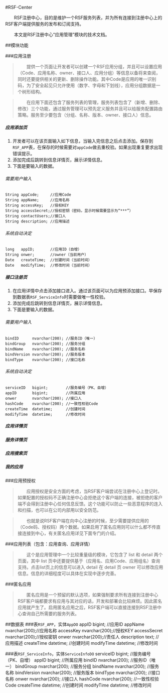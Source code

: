 #RSF-Center

&emsp;&emsp;RSF注册中心，目的是维护一个RSF服务列表，并为所有连接到注册中心上的RSF客户端提供服务的发布和订阅支持。

&emsp;&emsp;本文是RSF注册中心“应用管理”模块的技术文档。

##模块功能

###应用注册
>&emsp;&emsp;提供一个页面让开发者可以创建一个RSF应用分组，并且可以设置应用（Code、应用名称、owner、接口人、应用分组）等信息以备将来查阅，同时还要提供相关的更新、删除操作功能。其中Code是应用的唯一识别码，为了安全起见只允许使用（数字、字母和下划线），应用分组数据是一个树形结构。

>&emsp;&emsp;在应用下面还包含了服务列表的管理，服务列表包含了（新增、删除、修改）三个功能，通过服务管理可以预先定义服务并且可以给服务配置路由策略。服务至少要包含（分组、名称、版本、owner、接口人）信息。

##### 应用添加页
1. 开发者可以在该页面输入如下信息，当输入完信息之后点击添加。保存到`RSF_APP`表，在保存的时候需要对`appCode`做去重校验。如果出现重复要求出现错误提示。
2. 添加完成后跳转到信息详情页，展示详情信息。
3. 下面是要输入的数据。

###### 需要用户输入
    String appCode;     //应用Code
    String appName;     //应用名称
    String accessKey;   //授权KEY
    String accessSecret;//授权密钥（密码，显示时候需要显示为“***”）
    String contactUsers;//接口人
    String description; //应用描述
###### 系统自动决定
    long   appID;       //应用ID（自增）
    String onwer;       //owner（当前用户）
    Date   createTime;  //创建时间（当前时间）
    Date   modifyTime;  //修改时间（当前时间）

##### 接口注册页
1. 在应用详情中点击添加接口进入。通过该页面可以为应用预添加接口。早保存到数据表`RSF_ServiceInfo`时需要做唯一性校验。
2. 添加完成后跳转到信息详情页，展示详情信息。
3. 下面是要输入的数据。

###### 需要用户输入
    bindID      nvarchar(200); //服务ID（唯一）
    bindGroup   nvarchar(200); //服务分组
    bindName    nvarchar(200); //服务名称
    bindVersion nvarchar(200); //服务版本
    bindType    nvarchar(200); //接口名称
###### 系统自动决定
    serviceID   bigint;        //服务编号（PK、自增）
    appID       bigint;        //所属应用
    onwer       nvarchar(200); //接口人
    hashCode    nvarchar(200); //一致性校验Code
    createTime  datetime;      //创建时间
    modifyTime  datetime;      //修改时间

##### 应用详情页

##### 服务详情页

##### 应用搜索页

##### 我的应用





###应用预授权
>&emsp;&emsp;应用授权是安全方面的考虑，当RSF客户端尝试在注册中心上登记时。如果配置的授权码不正确注册中心会拒绝这个客户端的连接，被拒绝的客户端不会得到注册中心任何信息反馈。这个功能可以防止一些恶意程序的连入和扫描，也可以在公司内部用以安全防范。

>&emsp;&emsp;也就是说RSF客户端在向中心注册的时候，至少需要提供应用的（Code码、授权码）两个数据。如果启用了匿名应用则可以什么都不传直接连接到中心，有关匿名应用详见下面专门的介绍。

###应用列表（包含：应用查询、应用详情）
>&emsp;&emsp;这个是应用管理中一个比较重量级的模块，它包含了 list 和 detail 两个页面，其中 list 页中还要提供基于（应用名、应用Code、应用组名）查询支持。点击list页上的信息可以进入 detail 在 detail 页 owner 可以修改应用信息。信息的详细程度可以具体在实现中逐步完善。

###匿名应用
>&emsp;&emsp;匿名应用是一个预留的默认选项，如果强制要求所有连接到注册中心 RSF客户端都要求有应用与其对应的话，开发和部署会比较麻烦。因此匿名应用就产生了。启用匿名应用之后，RSF客户端可以直接连接到RSF注册中心查询自己所需要的服务列表。

##数据表
###表`RSF_APP`，实体`AppDO`
    appID        bigint;       //应用ID
    appName      nvarchar(200);//应用名称
    accessKey    nvarchar(200);//授权KEY
    accessSecret nvarchar(200);//授权密钥
    onwer        nvarchar(200);//责任人
    description  text;         //应用描述
    createTime   datetime;     //创建时间
    modifyTime   datetime;     //修改时间

###表`RSF_ServiceInfo`，实体`ServiceInfoDO`
    serviceID   bigint;        //服务编号（PK、自增）
    appID       bigint;        //所属应用
    bindID      nvarchar(200); //服务ID（唯一）
    bindGroup   nvarchar(200); //服务分组
    bindName    nvarchar(200); //服务名称
    bindVersion nvarchar(200); //服务版本
    bindType    nvarchar(200); //接口名称
    onwer       nvarchar(200); //接口人
    hashCode    nvarchar(200); //一致性校验Code
    createTime  datetime;      //创建时间
    modifyTime  datetime;      //修改时间
